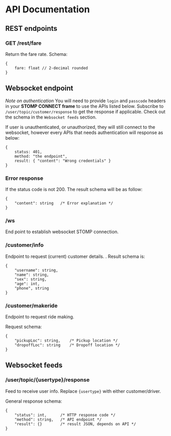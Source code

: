 # API Documentation
## REST endpoints
### GET /rest/fare
Return the fare rate. Schema:
```
{
    fare: float // 2-decimal rounded
}
```

## Websocket endpoint
*Note on authentication*
You will need to provide `login` and `passcode` headers in your **STOMP CONNECT frame** to use the APIs listed below. Subscribe to `/user/topic/customer/response` to get the response if applicable. Check out the schema in the `Websocket feeds` section.

If user is unauthenticated, or unauthorized, they will still connect to the websocket, however every APIs that needs authentication will response as below:
```
{
    status: 401,
    method: "the endpoint",
    result: { "content": "Wrong credentials" }
}
```

### Error response
If the status code is not 200. The result schema will be as follow:
```
{
    "content": string   /* Error explanation */
}
```

### /ws
End point to establish websocket STOMP connection.

### /customer/info
Endpoint to request (current) customer details. . Result schema is:
```
{
    "username": string,
    "name": string,
    "sex": string,
    "age": int,
    "phone", string
}
```

### /customer/makeride
Endpoint to request ride making.

Request schema:
```
{
    "pickupLoc": string,    /* Pickup location */
    "dropoffLoc": string    /* Dropoff location */
}
```

## Websocket feeds
### /user/topic/{usertype}/response
Feed to receive user info. Replace `{usertype}` with either customer/driver.

General response schema:
```
{
    "status": int,      /* HTTP response code */
    "method": string,   /* API endpoint */
    "result": {}        /* result JSON, depends on API */
}
```
